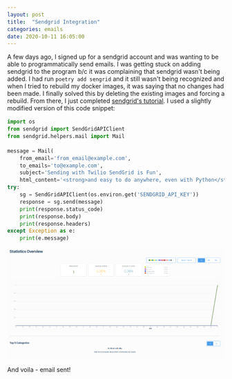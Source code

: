 ```yaml
---
layout: post
title:  "Sendgrid Integration"
categories: emails
date: 2020-10-11 16:05:00
---
```


A few days ago, I signed up for a sendgrid account and was wanting to be able to programmatically send emails. I was getting stuck on adding sendgrid to the program b/c it was complaining that sendgrid wasn't being added. I had run `poetry add sengrid` and it still wasn't being recognized and when I tried to rebuild my docker images, it was saying that no changes had been made. I finally solved this by deleting the existing images and forcing a rebuild. From there, I just completed [sendgrid's tutorial](https://app.sendgrid.com/guide/integrate/langs/python). I used a slightly modified version of this code snippet:

```python
import os
from sendgrid import SendGridAPIClient
from sendgrid.helpers.mail import Mail

message = Mail(
    from_email='from_email@example.com',
    to_emails='to@example.com',
    subject='Sending with Twilio SendGrid is Fun',
    html_content='<strong>and easy to do anywhere, even with Python</strong>')
try:
    sg = SendGridAPIClient(os.environ.get('SENDGRID_API_KEY'))
    response = sg.send(message)
    print(response.status_code)
    print(response.body)
    print(response.headers)
except Exception as e:
    print(e.message)
```


![](/../assets/2020-10-11-16-08-42.png)

And voila - email sent!